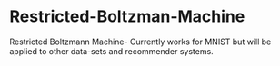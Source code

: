 # Restricted-Boltzman-Machine
Restricted Boltzmann Machine- Currently works for MNIST but will be applied to other data-sets and recommender systems.
